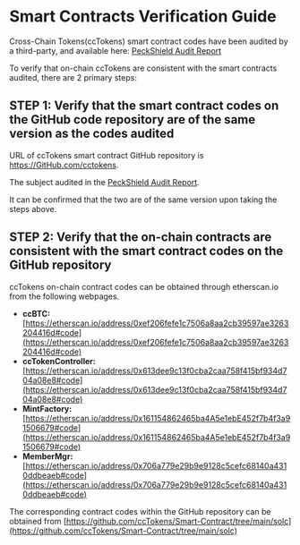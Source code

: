 Smart Contracts Verification Guide
===
Cross-Chain Tokens(ccTokens) smart contract codes have been audited by a third-party, and available here: [PeckShield Audit Report](https://www.crosschain.network/PeckShield-Audit-Report-ccTokens-v1.0.pdf)

To verify that on-chain ccTokens are consistent with the smart contracts audited, there are 2 primary steps:
 
STEP 1: Verify that the smart contract codes on the GitHub code repository are of the same version as the codes audited
---
URL of ccTokens smart contract GitHub repository is https://GitHub.com/cctokens. 

The subject audited in the [PeckShield Audit Report](https://www.crosschain.network/PeckShield-Audit-Report-ccTokens-v1.0.pdf). 

It can be confirmed that the two are of the same version upon taking the steps above.
 
STEP 2: Verify that the on-chain contracts are consistent with the smart contract codes on the GitHub repository
---
ccTokens on-chain contract codes can be obtained through etherscan.io from the following webpages.
* **ccBTC:** [https://etherscan.io/address/0xef206fefe1c7506a8aa2cb39597ae3263204416d#code](https://etherscan.io/address/0xef206fefe1c7506a8aa2cb39597ae3263204416d#code) 
* **ccTokenController:** [https://etherscan.io/address/0x613dee9c13f0cba2caa758f415bf934d704a08e8#code](https://etherscan.io/address/0x613dee9c13f0cba2caa758f415bf934d704a08e8#code)
* **MintFactory:** [https://etherscan.io/address/0x161154862465ba4A5e1ebE452f7b4f3a91506679#code](https://etherscan.io/address/0x161154862465ba4A5e1ebE452f7b4f3a91506679#code)
* **MemberMgr:** [https://etherscan.io/address/0x706a779e29b9e9128c5cefc68140a4310ddbeaeb#code](https://etherscan.io/address/0x706a779e29b9e9128c5cefc68140a4310ddbeaeb#code)

The corresponding contract codes within the GitHub repository can be obtained from [https://github.com/ccTokens/Smart-Contract/tree/main/solc](https://github.com/ccTokens/Smart-Contract/tree/main/solc)
